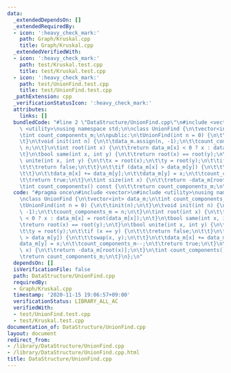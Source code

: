 ```yaml
---
data:
  _extendedDependsOn: []
  _extendedRequiredBy:
  - icon: ':heavy_check_mark:'
    path: Graph/Kruskal.cpp
    title: Graph/Kruskal.cpp
  _extendedVerifiedWith:
  - icon: ':heavy_check_mark:'
    path: test/Kruskal.test.cpp
    title: test/Kruskal.test.cpp
  - icon: ':heavy_check_mark:'
    path: test/UnionFind.test.cpp
    title: test/UnionFind.test.cpp
  _pathExtension: cpp
  _verificationStatusIcon: ':heavy_check_mark:'
  attributes:
    links: []
  bundledCode: "#line 2 \"DataStructure/UnionFind.cpp\"\n#include <vector>\n#include\
    \ <utility>\nusing namespace std;\n\nclass UnionFind {\n\tvector<int> data_m;\n\
    \tint count_components_m;\n\npublic:\n\tUnionFind(int n = 0) {\n\t\tinit(n);\n\
    \t}\n\tvoid init(int n) {\n\t\tdata_m.assign(n, -1);\n\t\tcount_components_m =\
    \ n;\n\t}\n\tint root(int x) {\n\t\treturn data_m[x] < 0 ? x : data_m[x] = root(data_m[x]);\n\
    \t}\n\tbool same(int x, int y) {\n\t\treturn root(x) == root(y);\n\t}\n\tbool\
    \ unite(int x, int y) {\n\t\tx = root(x);\n\t\ty = root(y);\n\t\tif (x == y) {\n\
    \t\t\treturn false;\n\t\t}\n\t\tif (data_m[x] > data_m[y]) {\n\t\t\tswap(x, y);\n\
    \t\t}\n\t\tdata_m[x] += data_m[y];\n\t\tdata_m[y] = x;\n\t\tcount_components_m--;\n\
    \t\treturn true;\n\t}\n\tint size(int x) {\n\t\treturn -data_m[root(x)];\n\t}\n\
    \tint count_components() const {\n\t\treturn count_components_m;\n\t}\n};\n"
  code: "#pragma once\n#include <vector>\n#include <utility>\nusing namespace std;\n\
    \nclass UnionFind {\n\tvector<int> data_m;\n\tint count_components_m;\n\npublic:\n\
    \tUnionFind(int n = 0) {\n\t\tinit(n);\n\t}\n\tvoid init(int n) {\n\t\tdata_m.assign(n,\
    \ -1);\n\t\tcount_components_m = n;\n\t}\n\tint root(int x) {\n\t\treturn data_m[x]\
    \ < 0 ? x : data_m[x] = root(data_m[x]);\n\t}\n\tbool same(int x, int y) {\n\t\
    \treturn root(x) == root(y);\n\t}\n\tbool unite(int x, int y) {\n\t\tx = root(x);\n\
    \t\ty = root(y);\n\t\tif (x == y) {\n\t\t\treturn false;\n\t\t}\n\t\tif (data_m[x]\
    \ > data_m[y]) {\n\t\t\tswap(x, y);\n\t\t}\n\t\tdata_m[x] += data_m[y];\n\t\t\
    data_m[y] = x;\n\t\tcount_components_m--;\n\t\treturn true;\n\t}\n\tint size(int\
    \ x) {\n\t\treturn -data_m[root(x)];\n\t}\n\tint count_components() const {\n\t\
    \treturn count_components_m;\n\t}\n};\n"
  dependsOn: []
  isVerificationFile: false
  path: DataStructure/UnionFind.cpp
  requiredBy:
  - Graph/Kruskal.cpp
  timestamp: '2020-11-15 19:06:57+09:00'
  verificationStatus: LIBRARY_ALL_AC
  verifiedWith:
  - test/UnionFind.test.cpp
  - test/Kruskal.test.cpp
documentation_of: DataStructure/UnionFind.cpp
layout: document
redirect_from:
- /library/DataStructure/UnionFind.cpp
- /library/DataStructure/UnionFind.cpp.html
title: DataStructure/UnionFind.cpp
---
```

